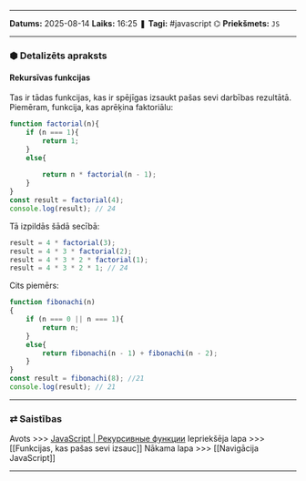 ___

**Datums:** 2025-08-14
**Laiks:** 16:25
❚ **Tagi:** #javascript 
⌬ **Priekšmets:**  `JS`

---
### ⬢ Detalizēts apraksts
#### Rekursīvas funkcijas

Tas ir tādas funkcijas, kas ir spējīgas izsaukt pašas sevi darbības rezultātā. Piemēram, funkcija, kas aprēķina faktoriālu:

```js
function factorial(n){
    if (n === 1){
        return 1;
    }
    else{
         
        return n * factorial(n - 1);
    }
}
const result = factorial(4); 
console.log(result); // 24
```

Tā izpildās šādā secībā:

```js
result = 4 * factorial(3);
result = 4 * 3 * factorial(2);
result = 4 * 3 * 2 * factorial(1);
result = 4 * 3 * 2 * 1; // 24
```

Cits piemērs:

```js
function fibonachi(n)
{
    if (n === 0 || n === 1){
        return n;
    }
    else{
        return fibonachi(n - 1) + fibonachi(n - 2);
    }
}
const result = fibonachi(8); //21 
console.log(result); // 21
```

---
### ⇄ Saistības

Avots >>> [JavaScript \| Рекурсивные функции](https://metanit.com/web/javascript/3.4.php)
Iepriekšēja lapa >>> [[Funkcijas, kas pašas sevi izsauc]]
Nākama lapa >>> [[Navigācija JavaScript]]

---